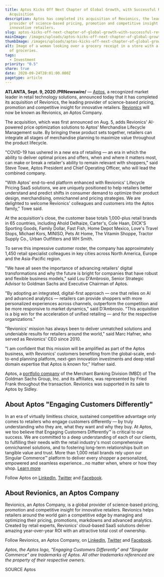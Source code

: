 ```yaml
---
title: Aptos Kicks Off Next Chapter of Global Growth, with Successful Revionics
  Acquisition
description: Aptos has completed its acquisition of Revionics, the leading
  provider of science-based pricing, promotion and competitive insight for
  innovative retailers.
slug: aptos-kicks-off-next-chapter-of-global-growth-with-successful-revionics-acquisition
mainImage: /images/uploads/aptos-kicks-off-next-chapter-of-global-growth-with-successful-revionics-acquisition-featured.jpg
thumbImage: /images/uploads/aptos-kicks-off-next-chapter-of-global-growth-with-successful-revionics-acquisition-thumb.jpg
alt: Image of a woman looking over a grocery receipt in a store with a cart full
  of groceries.
tags:
  - Investment
priority: "0.5"
share: true
date: 2020-09-24T20:01:00.000Z
pagetype: article
---
```

**ATLANTA, Sept. 9, 2020 /PRNewswire/** — [Aptos](https://www.aptos.com/), a recognized market leader in retail technology solutions, announced today that it has completed its acquisition of Revionics, the leading provider of science-based pricing, promotion and competitive insight for innovative retailers. [Revionics](https://revionics.com/) will now be known as Revionics, an Aptos Company.

The acquisition, which was first announced on Aug. 5, adds Revionics' AI-powered price optimization solutions to Aptos' Merchandise Lifecycle Management suite. By bringing these product sets together, retailers can integrate all stages of merchandise planning to maximize value throughout the product lifecycle.

"COVID-19 has ushered in a new era of retailing — an era in which the ability to deliver optimal prices and offers, when and where it matters most, can make or break a retailer's ability to remain relevant with shoppers," said Steve Towe, Aptos President and Chief Operating Officer, who will lead the combined company.

"With Aptos' end-to-end platform enhanced with Revionics' Lifecycle Pricing SaaS solutions, we are uniquely positioned to help retailers better understand and predict shifts in consumer demand to optimize their product design, merchandising, omnichannel and pricing strategies. We are delighted to welcome Revionics' colleagues and customers into the Aptos family," Towe said.

At the acquisition's close, the customer base totals 1,000-plus retail brands in 65 countries, including Ahold Delhaize, Carter's, Cole Haan, DICK'S Sporting Goods, Family Dollar, Fast Fish, Home Depot Mexico, Love's Travel Stops, Michael Kors, MINISO, Pets At Home, The Vitamin Shoppe, Tractor Supply Co., Urban Outfitters and WH Smith.

To serve this impressive customer roster, the company has approximately 1,450 retail specialist colleagues in key cities across North America, Europe and the Asia-Pacific region.

"We have all seen the importance of advancing retailers' digital transformations and why the future is bright for companies that have robust and flexible business models," said Lou D'Ambrosio, Senior Strategic Advisor to Goldman Sachs and Executive Chairman of Aptos.

"By adopting an integrated, digital-first approach — one that relies on AI and advanced analytics — retailers can provide shoppers with more personalized experiences across channels, outperform the competition and be more responsive to market dynamics," said D'Ambrosio. "This acquisition is a big win for the acceleration of unified retailing — and for the respective organizations."

"Revionics' mission has always been to deliver unmatched solutions and undeniable results for retailers around the world," said Marc Hafner, who served as Revionics' CEO since 2010.

"I am confident that this mission will be amplified as part of the Aptos business, with Revionics' customers benefiting from the global-scale, end-to-end planning platform, next-gen innovation investments and deep retail domain expertise that Aptos is known for," Hafner said.

Aptos, a [portfolio company](https://www.aptos.com/news/aptos-acquisition-goldman-sachs) of the Merchant Banking Division (MBD) of The Goldman Sachs Group, Inc. and its affiliates, was represented by Fried Frank throughout the transaction. Revionics was supported in its sale to Aptos by Sidley.

## About Aptos "Engaging Customers Differently"

In an era of virtually limitless choice, sustained competitive advantage only comes to retailers who engage customers differently — by truly understanding who they are, what they want and why they buy. At Aptos, we too believe that Engaging Customers Differently™ is critical to our success. We are committed to a deep understanding of each of our clients, to fulfilling their needs with the retail industry's most comprehensive omnichannel solutions, and to fostering long-term relationships built on tangible value and trust. More than 1,000 retail brands rely upon our Singular Commerce™ platform to deliver every shopper a personalized, empowered and seamless experience…no matter when, where or how they shop. [Learn more](https://www.aptos.com/)

Follow Aptos on [LinkedIn](https://www.linkedin.com/company/aptos-retail/), [Twitter](https://twitter.com/Aptos_Retail) and [Facebook](https://www.facebook.com/AptosRetail).

## About Revionics, an Aptos Company

Revionics, an Aptos Company, is a global provider of science-based pricing, promotion and competitive insight for innovative retailers. Revionics helps retailers around the world gain a competitive edge by managing and optimizing their pricing, promotions, markdowns and advanced analytics. Created by retail experts, Revionics' cloud-based SaaS solutions deliver amazing year-over-year ROI with an attractive total cost of ownership.

Follow Revionics, an Aptos Company, on [LinkedIn](https://www.linkedin.com/company/revionics/), [Twitter](https://twitter.com/Revionics) and [Facebook](https://www.facebook.com/Revionics).

*Aptos, the Aptos logo, "Engaging Customers Differently" and "Singular Commerce" are trademarks of Aptos. All other trademarks referenced are the property of their respective owners.*

SOURCE Aptos